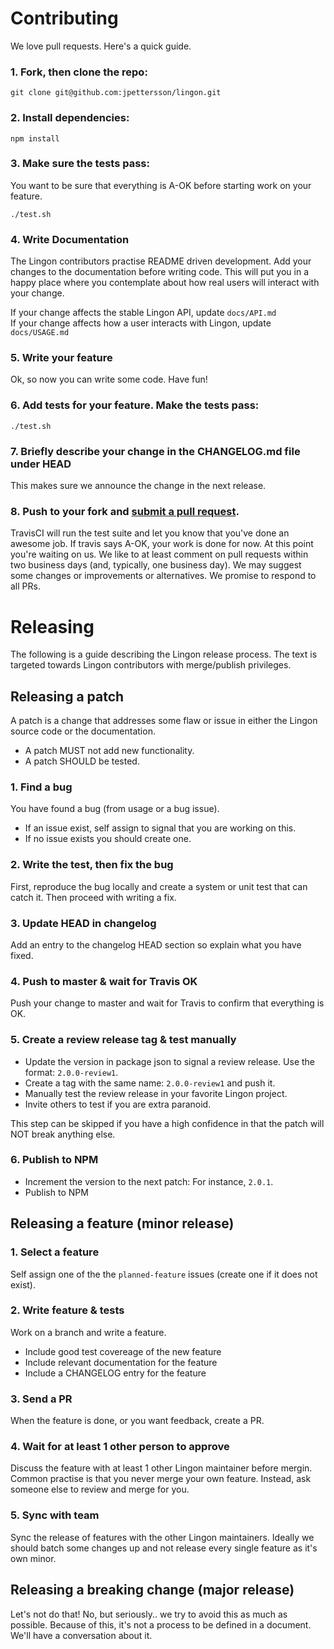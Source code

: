 # Contributing

We love pull requests. Here's a quick guide.

### 1. Fork, then clone the repo:

    git clone git@github.com:jpettersson/lingon.git

### 2. Install dependencies:

    npm install

### 3. Make sure the tests pass:

You want to be sure that everything is A-OK before starting work on your feature.

    ./test.sh


### 4. Write Documentation

The Lingon contributors practise README driven development. Add your changes to the documentation before writing code. This will put you in a happy place where you contemplate about how real users will interact with your change. 

If your change affects the stable Lingon API, update ``docs/API.md``<br />
If your change affects how a user interacts with Lingon, update ``docs/USAGE.md``

### 5. Write your feature

Ok, so now you can write some code. Have fun!

### 6. Add tests for your feature. Make the tests pass:

    ./test.sh

### 7. Briefly describe your change in the CHANGELOG.md file under HEAD

This makes sure we announce the change in the next release.

### 8. Push to your fork and [submit a pull request][pr].

[pr]: https://github.com/jpettersson/lingon/compare/

TravisCI will run the test suite and let you know that you've done an awesome job. If travis says A-OK, your work is done for now. At this point you're waiting on us. We like to at least comment on pull requests
within two business days (and, typically, one business day). We may suggest
some changes or improvements or alternatives. We promise to respond to all PRs.

# Releasing

The following is a guide describing the Lingon release process. The text is targeted towards Lingon contributors with merge/publish privileges.

## Releasing a patch

A patch is a change that addresses some flaw or issue in either the Lingon source code or the documentation. 

* A patch MUST not add new functionality. 
* A patch SHOULD be tested.

### 1. Find a bug

You have found a bug (from usage or a bug issue). 

* If an issue exist, self assign to signal that you are working on this.
* If no issue exists you should create one.

### 2. Write the test, then fix the bug

First, reproduce the bug locally and create a system or unit test that can catch it. Then proceed with writing a fix.

### 3. Update HEAD in changelog

Add an entry to the changelog HEAD section so explain what you have fixed.

### 4. Push to master & wait for Travis OK

Push your change to master and wait for Travis to confirm that everything is OK.

### 5. Create a review release tag & test manually

* Update the version in package json to signal a review release. Use the format: `2.0.0-review1`.
* Create a tag with the same name: `2.0.0-review1` and push it.
* Manually test the review release in your favorite Lingon project.
* Invite others to test if you are extra paranoid.

This step can be skipped if you have a high confidence in that the patch will NOT break anything else.

### 6. Publish to NPM

* Increment the version to the next patch: For instance, `2.0.1`.
* Publish to NPM

## Releasing a feature (minor release)

### 1. Select a feature

Self assign one of the the `planned-feature` issues (create one if it does not exist).

### 2. Write feature & tests

Work on a branch and write a feature.

* Include good test covereage of the new feature
* Include relevant documentation for the feature
* Include a CHANGELOG entry for the feature

### 3. Send a PR

When the feature is done, or you want feedback, create a PR.

### 4. Wait for at least 1 other person to approve

Discuss the feature with at least 1 other Lingon maintainer before mergin. Common practise is that you never merge your own feature. Instead, ask someone else to review and merge for you.

### 5. Sync with team

Sync the release of features with the other Lingon maintainers. Ideally we should batch some changes up and not release every single feature as it's own minor.

## Releasing a breaking change (major release)

Let's not do that! No, but seriously.. we try to avoid this as much as possible. Because of this, it's not a process to be defined in a document. We'll have a conversation about it.

